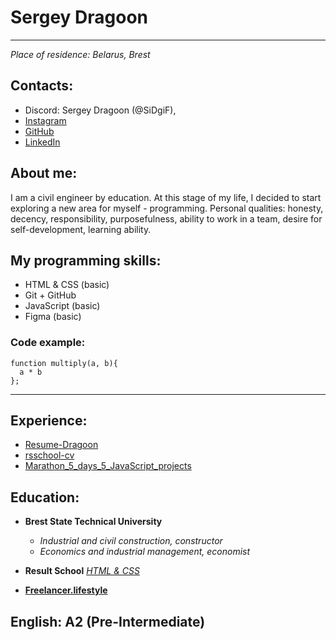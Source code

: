 # __Sergey Dragoon__
***
_Place of residence: Belarus, Brest_
## Contacts:
+ Discord: Sergey Dragoon (@SiDgiF),
+ [Instagram](https://www.instagram.com/sergey.dragoon/)
+ [GitHub](https://github.com/SiDgiF/)
+ [LinkedIn](https://www.linkedin.com/in/sergey-dragoon/)
## About me:
I am a civil engineer by education.
At this stage of my life, I decided to start exploring a new area for myself - programming. Personal qualities: honesty, decency, responsibility, purposefulness, ability to work in a team, desire for self-development, learning ability.
## My programming skills:
 - HTML & CSS (basic)
 - Git + GitHub
 - JavaScript (basic)
 - Figma (basic)
### Code example:
```
function multiply(a, b){
  a * b
};
```
***
## Experience:
+ [Resume-Dragoon](https://sidgif.github.io/Resume-Dragoon/)
+ [rsschool-cv](https://sidgif.github.io/rsschool-cv/)
+ [Marathon_5_days_5_JavaScript_projects](https://github.com/SiDgiF/Marathon_5_days_5_JavaScript_projects)

## Education:
 * __Brest State Technical University__
    - _Industrial and civil construction, constructor_
    - _Economics and industrial management, economist_

* __Result School__ [_HTML & CSS_](https://vladilen.ru/teach/control/stream/view/id/560546100)

+ [__Freelancer.lifestyle__](https://www.youtube.com/c/FreelancerLifeStyle)

## English: A2 (Pre-Intermediate)
